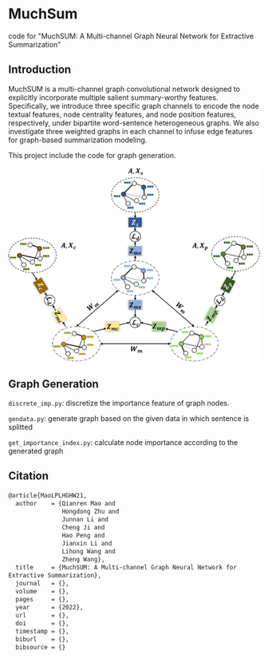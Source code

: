 # MuchSum

code for "MuchSUM: A Multi-channel Graph Neural Network for Extractive Summarization"

## Introduction

 MuchSUM is a multi-channel graph convolutional network designed to explicitly incorporate multiple salient summary-worthy features. Specifically,
we introduce three specific graph channels to encode the node textual features, node centrality features, and node position features, respectively, under bipartite word-sentence heterogeneous graphs. We also investigate three weighted graphs in each channel to infuse edge features for graph-based summarization modeling.

This project include the code for graph generation. 

![image](Figures/model.png)

## Graph Generation

`discrete_imp.py`:  discretize the importance feature of graph nodes.

`gendata.py`: generate graph based on the given data in which sentence is splitted

`get_importance_index.py`: calculate node importance according to the generated graph



## Citation

```
@article{MaoLPLHGHW21,
  author    = {Qianren Mao and
               Hongdong Zhu and
               Junnan Li and
               Cheng Ji and
               Hao Peng and
               Jianxin Li and
               Lihong Wang and
               Zheng Wang},
  title     = {MuchSUM: A Multi-channel Graph Neural Network for Extractive Summarization},
  journal   = {},
  volume    = {},
  pages     = {},
  year      = {2022},
  url       = {},
  doi       = {},
  timestamp = {},
  biburl    = {},
  bibsource = {}
```

